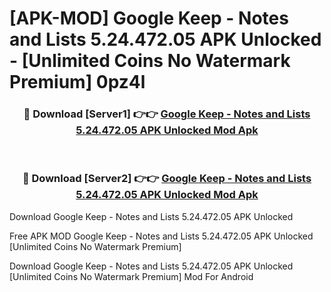 # [APK-MOD] Google Keep - Notes and Lists 5.24.472.05 APK Unlocked - [Unlimited Coins No Watermark Premium] 0pz4l



<div align="center">
<h3>🔴 Download [Server1] 👉👉 <a href="https://momento.my/?title=Google_Keep_-_Notes_and_Lists_5.24.472.05_APK_Unlocked">Google Keep - Notes and Lists 5.24.472.05 APK Unlocked Mod Apk</a></h3><br>

<h3>🔴 Download [Server2] 👉👉 <a href="https://momento.my/?title=Google_Keep_-_Notes_and_Lists_5.24.472.05_APK_Unlocked">Google Keep - Notes and Lists 5.24.472.05 APK Unlocked Mod Apk</a></h3>
</div>



Download Google Keep - Notes and Lists 5.24.472.05 APK Unlocked 

Free APK MOD Google Keep - Notes and Lists 5.24.472.05 APK Unlocked [Unlimited Coins No Watermark Premium]

Download Google Keep - Notes and Lists 5.24.472.05 APK Unlocked [Unlimited Coins No Watermark Premium] Mod For Android
